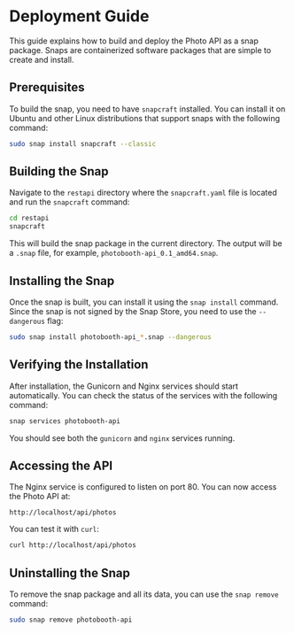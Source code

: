 # Deployment Guide

This guide explains how to build and deploy the Photo API as a snap package. Snaps are containerized software packages that are simple to create and install.

## Prerequisites

To build the snap, you need to have `snapcraft` installed. You can install it on Ubuntu and other Linux distributions that support snaps with the following command:

```bash
sudo snap install snapcraft --classic
```

## Building the Snap

Navigate to the `restapi` directory where the `snapcraft.yaml` file is located and run the `snapcraft` command:

```bash
cd restapi
snapcraft
```

This will build the snap package in the current directory. The output will be a `.snap` file, for example, `photobooth-api_0.1_amd64.snap`.

## Installing the Snap

Once the snap is built, you can install it using the `snap install` command. Since the snap is not signed by the Snap Store, you need to use the `--dangerous` flag:

```bash
sudo snap install photobooth-api_*.snap --dangerous
```

## Verifying the Installation

After installation, the Gunicorn and Nginx services should start automatically. You can check the status of the services with the following command:

```bash
snap services photobooth-api
```

You should see both the `gunicorn` and `nginx` services running.

## Accessing the API

The Nginx service is configured to listen on port 80. You can now access the Photo API at:

```
http://localhost/api/photos
```

You can test it with `curl`:

```bash
curl http://localhost/api/photos
```

## Uninstalling the Snap

To remove the snap package and all its data, you can use the `snap remove` command:

```bash
sudo snap remove photobooth-api
```
